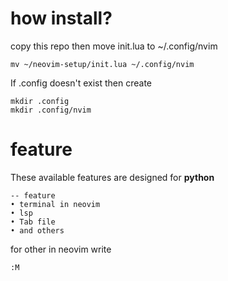 # how install?
copy this repo 
then move init.lua to ~/.config/nvim 
```
mv ~/neovim-setup/init.lua ~/.config/nvim
```
If .config doesn't exist then create
```
mkdir .config
mkdir .config/nvim
```
# feature
These available features are designed for __python__
```
-- feature 
• terminal in neovim
• lsp
• Tab file
• and others
```
for other in neovim write
```
:M
```
